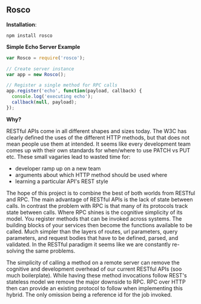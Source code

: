 Rosco
-----

**Installation**:

`npm install rosco`

**Simple Echo Server Example**
```js
var Rosco = require('rosco');

// Create server instance
var app = new Rosco();

// Register a single method for RPC calls
app.register('echo', function(payload, callback) {
  console.log('executing echo');
  callback(null, payload);
});
```

**Why?**

RESTful APIs come in all different shapes and sizes today. The W3C has clearly
defined the uses of the different HTTP methods, but that does not mean people
use them at intended. It seems like every development team comes up with their own
standards for when/where to use PATCH vs PUT etc. These small vagaries lead to
wasted time for:
* developer ramp up on a new team
* arguments about which HTTP method should be used where
* learning a particular API's REST style

The hope of this project is to combine the best of both worlds from RESTful and
RPC. The main advantage of RESTful APIs is the lack of state between calls.
In contrast the problem with RPC is that many of its protocols track state
between calls. Where RPC shines is the cognitive simplicity of its
model. You register methods that can be invoked across systems. The building
blocks of your services then become the functions available to be called. Much
simpler than the layers of routes, url parameters, query parameters, and request
bodies that have to be defined, parsed, and validated. In the RESTful paradigm
it seems like we are constantly re-solving the same problems.  

The simplicity of calling a method on a remote server can remove the cognitive
and development overhead of our current RESTful APIs (soo much boilerplate).
While having these method invocations follow REST's stateless model we remove
the major downside to RPC. RPC over HTTP then can provide an existing protocol
to follow when implementing this hybrid. The only omission being a reference id
for the job invoked.
